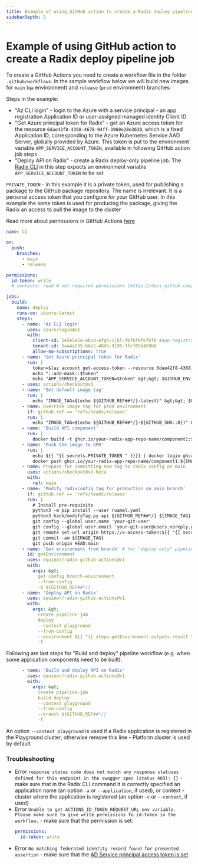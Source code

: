 ```yaml
---
title: Example of using GitHub action to create a Radix deploy pipeline job
sidebarDepth: 3
---
```


# Example of using GitHub action to create a Radix deploy pipeline job

To create a GitHub Actions you need to create a workflow file in the folder `.github/workflows`. In the sample workflow below we will build new images for `main` (`qa` environment) and `release` (`prod` environment) branches:

Steps in the example:

* "Az CLI login" - login to the Azure with a service principal - an app registration Application ID or user-assigned managed identity Client ID
* "Get Azure principal token for Radix" - get an Azure access token for the resource `6dae42f8-4368-4678-94ff-3960e28e3630`, which is a fixed Application ID, corresponding to the Azure Kubernetes Service AAD Server, globally provided by Azure. This token is put to the environment variable `APP_SERVICE_ACCOUNT_TOKEN`, available in following GitHub action job steps
* "Deploy API on Radix" - create a Radix deploy-only pipeline job. The [Radix CLI](https://github.com/equinor/radix-cli) in this step expects an environment variable `APP_SERVICE_ACCOUNT_TOKEN` to be set

`PRIVATE_TOKEN` - in this example it is a private token, used for publishing a package to the GitHub package repository. The name is irrelevant. It is a personal access token that you configure for your GitHub user. In this example the same token is used for producing the package, giving the Radix an access to pull the image to the cluster

Read more about permissions in GitHub Actions [here](https://docs.github.com/en/actions/using-jobs/assigning-permissions-to-jobs)

```yaml
name: CI

on:
  push:
    branches:
      - main
      - release

permissions:
  id-token: write
  # contents: read # set required permissions (https://docs.github.com/en/actions/using-jobs/assigning-permissions-to-jobs)

jobs:
  build:
    name: deploy
    runs-on: ubuntu-latest
    steps:
      - name: 'Az CLI login'
        uses: azure/login@v1
        with:
          client-id: 5e5e5e5e-abcd-efgh-ijkl-f6f6f6f6f6f6 #app registration Application ID or user-assigned managed identity Client ID
          tenant-id: 3aa4a235-b6e2-48d5-9195-7fcf05b459b0
          allow-no-subscriptions: true
      - name: 'Get Azure principal token for Radix'
        run: |
          token=$(az account get-access-token --resource 6dae42f8-4368-4678-94ff-3960e28e3630 --query=accessToken -otsv)
          echo "::add-mask::$token"
          echo "APP_SERVICE_ACCOUNT_TOKEN=$token" &gt;&gt; $GITHUB_ENV
      - uses: actions/checkout@v1
      - name: 'Set default image tag'
        run: |
          echo "IMAGE_TAG=$(echo ${GITHUB_REF##*/}-latest)" &gt;&gt; $GITHUB_ENV
      - name: Override image tag for prod environment
        if: github.ref == 'refs/heads/release'
        run: |
          echo "IMAGE_TAG=$(echo ${GITHUB_REF##*/}-${GITHUB_SHA::8})" &gt;&gt; $GITHUB_ENV
      - name: 'Build API component'
        run: |
          docker build -t ghcr.io/your-radix-app-repo-name/component1:${IMAGE_TAG} ./todoapi/
      - name: 'Push the image to GPR'
        run: |
          echo ${{ "{{ secrets.PRIVATE_TOKEN " }}}} | docker login ghcr.io -u &lt;your-github-user-name&gt; --password-stdin
          docker push ghcr.io/your-radix-app-repo-name/component1:${IMAGE_TAG}
      - name: Prepare for committing new tag to radix config on main
        uses: actions/checkout@v2-beta
        with:
          ref: main
      - name: 'Modify radixconfig tag for production on main branch'
        if: github.ref == 'refs/heads/release'
        run: |
          # Install pre-requisite
          python3 -m pip install --user ruamel.yaml
          python3 hack/modifyTag.py api ${GITHUB_REF##*/} ${IMAGE_TAG}
          git config --global user.name 'your-git-user'
          git config --global user.email 'your-git-user@users.noreply.github.com'
          git remote set-url origin https://x-access-token:${{ "{{ secrets.PRIVATE_TOKEN  " }}}}@github.com/${{ "{{ github.repository " }}}}
          git commit -am ${IMAGE_TAG}
          git push origin HEAD:main
      - name: 'Get environment from branch' # for "deploy only" pipeline workflow
        id: getEnvironment
        uses: equinor/radix-github-actions@v1
        with:
          args: &gt;
            get config branch-environment
            --from-config
            -b ${GITHUB_REF##*/}
      - name: 'Deploy API on Radix'
        uses: equinor/radix-github-actions@v1
        with:
          args: &gt;
            create pipeline-job
            deploy
            --context playground 
            --from-config
            --environment ${{ "{{ steps.getEnvironment.outputs.result " }}}}
            -f
```

Following are last steps for "Build and deploy" pipeline workflow (e.g. when some application components need to be built):
```yaml
      - name: 'Build and deploy API on Radix'
        uses: equinor/radix-github-actions@v1
        with:
          args: &gt;
            create pipeline-job
            build-deploy
            --context playground  
            --from-config
            --branch ${GITHUB_REF##*/}
            -f
```
An option `--context playground` is used if a Radix application is registered in the Playground cluster, otherwise remove this line - Platform cluster is used by default
### Troubleshooting
* Error `response status code does not match any response statuses defined for this endpoint in the swagger spec (status 403): {}` - make sure that in the Radix CLI command it is correctly specified an application name (an option `-a` or `--application`, if used), or context - cluster where the application is registered (an option `-c` or `--context`, if used)
* Error `Unable to get ACTIONS_ID_TOKEN_REQUEST_URL env variable. Please make sure to give write permissions to id-token in the workflow.` - make sure that the permission is set:
    ```yaml
    permissions:
      id-token: write
    ```
* Error `No matching federated identity record found for presented assertion` - make sure that the [AD Service principal access token is set](./#ad-service-principal-access-token)
